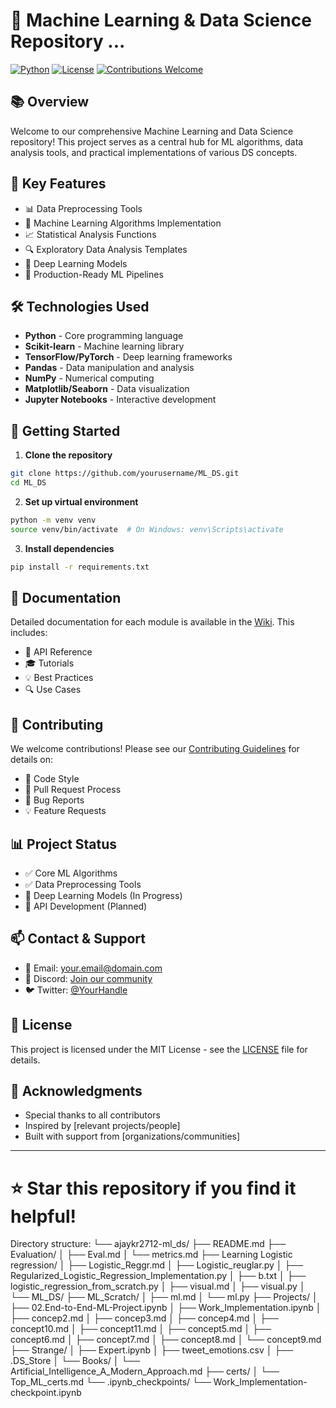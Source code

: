 # 🤖 Machine Learning & Data Science Repository ...

[![Python](https://img.shields.io/badge/Python-3.7%2B-blue)](https://www.python.org/)
[![License](https://img.shields.io/badge/License-MIT-green.svg)](LICENSE)
[![Contributions Welcome](https://img.shields.io/badge/Contributions-Welcome-brightgreen.svg?style=flat)](CONTRIBUTING.md)

## 📚 Overview

Welcome to our comprehensive Machine Learning and Data Science repository! This project serves as a central hub for ML algorithms, data analysis tools, and practical implementations of various DS concepts.

## 🎯 Key Features

- 📊 Data Preprocessing Tools
- 🧮 Machine Learning Algorithms Implementation
- 📈 Statistical Analysis Functions
- 🔍 Exploratory Data Analysis Templates
- 🤖 Deep Learning Models
- 📱 Production-Ready ML Pipelines

## 🛠️ Technologies Used

- **Python** - Core programming language
- **Scikit-learn** - Machine learning library
- **TensorFlow/PyTorch** - Deep learning frameworks
- **Pandas** - Data manipulation and analysis
- **NumPy** - Numerical computing
- **Matplotlib/Seaborn** - Data visualization
- **Jupyter Notebooks** - Interactive development

## 🚀 Getting Started

1. **Clone the repository**
```bash
git clone https://github.com/yourusername/ML_DS.git
cd ML_DS
```

2. **Set up virtual environment**
```bash
python -m venv venv
source venv/bin/activate  # On Windows: venv\Scripts\activate
```

3. **Install dependencies**
```bash
pip install -r requirements.txt
```

## 📖 Documentation

Detailed documentation for each module is available in the [Wiki](link-to-wiki). This includes:
- 📝 API Reference
- 🎓 Tutorials
- 💡 Best Practices
- 🔍 Use Cases

## 🤝 Contributing

We welcome contributions! Please see our [Contributing Guidelines](CONTRIBUTING.md) for details on:
- 📝 Code Style
- 🔄 Pull Request Process
- 🐛 Bug Reports
- 💡 Feature Requests

## 📊 Project Status

- ✅ Core ML Algorithms
- ✅ Data Preprocessing Tools
- 🚧 Deep Learning Models (In Progress)
- 📅 API Development (Planned)

## 📫 Contact & Support

- 📧 Email: your.email@domain.com
- 💬 Discord: [Join our community](discord-link)
- 🐦 Twitter: [@YourHandle](twitter-link)

## 📄 License

This project is licensed under the MIT License - see the [LICENSE](LICENSE) file for details.

## 🙏 Acknowledgments

- Special thanks to all contributors
- Inspired by [relevant projects/people]
- Built with support from [organizations/communities]

----

# ⭐ Star this repository if you find it helpful!


Directory structure:
└── ajaykr2712-ml_ds/
    ├── README.md
    ├── Evaluation/
    │   ├── Eval.md
    │   └── metrics.md
    ├── Learning Logistic regression/
    │   ├── Logistic_Reggr.md
    │   ├── Logistic_reuglar.py
    │   ├── Regularized_Logistic_Regression_Implementation.py
    │   ├── b.txt
    │   ├── logistic_regression_from_scratch.py
    │   ├── visual.md
    │   ├── visual.py
    │   └── ML_DS/
    ├── ML_Scratch/
    │   ├── ml.md
    │   └── ml.py
    ├── Projects/
    │   ├── 02.End-to-End-ML-Project.ipynb
    │   ├── Work_Implementation.ipynb
    │   ├── concep2.md
    │   ├── concep3.md
    │   ├── concep4.md
    │   ├── concept10.md
    │   ├── concept11.md
    │   ├── concept5.md
    │   ├── concept6.md
    │   ├── concept7.md
    │   ├── concept8.md
    │   └── concept9.md
    ├── Strange/
    │   ├── Expert.ipynb
    │   ├── tweet_emotions.csv
    │   ├── .DS_Store
    │   └── Books/
    │       └── Artificial_Intelligence_A_Modern_Approach.md
    ├── certs/
    │   └── Top_ML_certs.md
    └── .ipynb_checkpoints/
        └── Work_Implementation-checkpoint.ipynb
